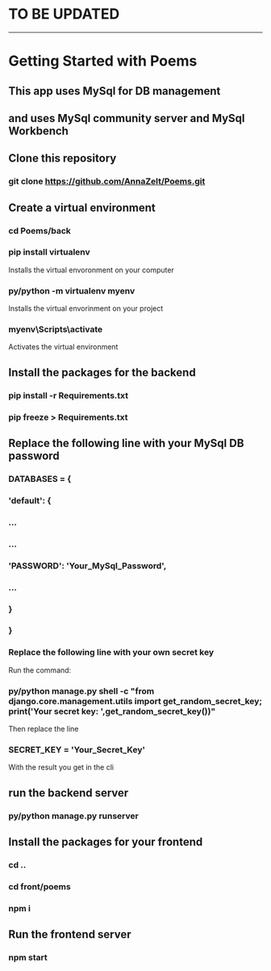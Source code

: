 # TO BE UPDATED

__________________________________________________________

# Getting Started with Poems
## This app uses MySql for DB management
## and uses MySql community server and MySql Workbench

## Clone this repository
### git clone https://github.com/AnnaZelt/Poems.git

## Create a virtual environment
### cd Poems/back
### pip install virtualenv 
Installs the virtual envoronment on your computer
    
### py/python -m virtualenv myenv
Installs the virtual envorinment on your project
    
### myenv\Scripts\activate
Activates the virtual environment

## Install the packages for the backend
### pip install -r Requirements.txt
### pip freeze > Requirements.txt

## Replace the following line with your MySql DB password
### DATABASES = {
###     'default': {
###         ...
###         ...
###         'PASSWORD': 'Your_MySql_Password',
###         ...
###     }
### }

### Replace the following line with your own secret key
Run the command:
### py/python manage.py shell -c "from django.core.management.utils import get_random_secret_key; print('Your secret key: ',get_random_secret_key())"
Then replace the line
### SECRET_KEY = 'Your_Secret_Key'
With the result you get in the cli

## run the backend server
### py/python manage.py runserver

## Install the packages for your frontend
### cd ..
### cd front/poems
### npm i

## Run the frontend server
### npm start
